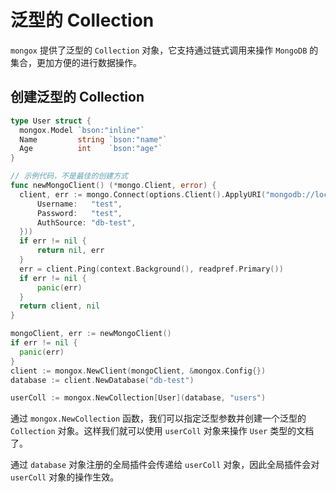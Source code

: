 # 泛型的 Collection
`mongox` 提供了泛型的 `Collection` 对象，它支持通过链式调用来操作 `MongoDB` 的集合，更加方便的进行数据操作。

## 创建泛型的 Collection
```go
type User struct {
  mongox.Model `bson:"inline"`
  Name         string `bson:"name"`
  Age          int    `bson:"age"`
}

// 示例代码，不是最佳的创建方式
func newMongoClient() (*mongo.Client, error) {
  client, err := mongo.Connect(options.Client().ApplyURI("mongodb://localhost:27017").SetAuth(options.Credential{
      Username:   "test",
      Password:   "test",
      AuthSource: "db-test",
  }))
  if err != nil {
      return nil, err
  }
  err = client.Ping(context.Background(), readpref.Primary())
  if err != nil {
      panic(err)
  }
  return client, nil
}

mongoClient, err := newMongoClient()
if err != nil {
  panic(err)
}
client := mongox.NewClient(mongoClient, &mongox.Config{})
database := client.NewDatabase("db-test")

userColl := mongox.NewCollection[User](database, "users")
```

通过 `mongox.NewCollection` 函数，我们可以指定泛型参数并创建一个泛型的 `Collection` 对象。这样我们就可以使用 `userColl` 对象来操作 `User` 类型的文档了。

通过 `database` 对象注册的全局插件会传递给 `userColl` 对象，因此全局插件会对 `userColl` 对象的操作生效。